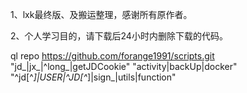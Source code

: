 1、lxk最终版、及搬运整理，感谢所有原作者。

2、个人学习目的，请下载后24小时内删除下载的代码。

ql repo https://github.com/forange1991/scripts.git "jd_|jx_|^long_|getJDCookie" "activity|backUp|docker" "^jd[^_]|USER|^JD[^_]|sign_|utils|function"
